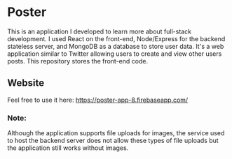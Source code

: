 # Poster

This is an application I developed to learn more about full-stack development. I used React on the front-end, Node/Express for the backend stateless server, and MongoDB as a database to store user data. It's a web application similar to Twitter allowing users to create and view other users posts. This repository stores the front-end code.

## Website

Feel free to use it here: https://poster-app-8.firebaseapp.com/
### Note: 
Although the application supports file uploads for images, the service used to host the backend server does not allow these types of file uploads but the application still works without images.
